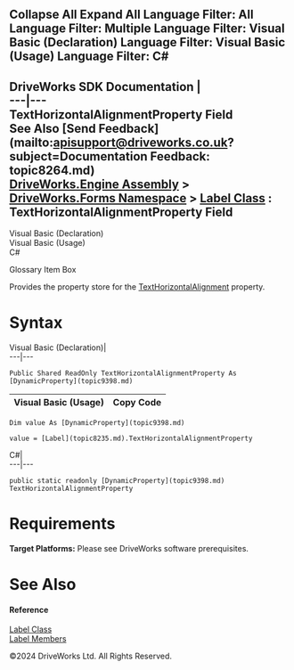        

 Collapse All Expand All  Language Filter: All  Language Filter: Multiple  Language Filter: Visual Basic (Declaration) Language Filter: Visual Basic (Usage) Language Filter: C#  
---  
DriveWorks SDK Documentation  |   
---|---  
TextHorizontalAlignmentProperty Field   
See Also [Send Feedback](mailto:apisupport@driveworks.co.uk?subject=Documentation Feedback: topic8264.md)  
[DriveWorks.Engine Assembly](topic2156.md) > [DriveWorks.Forms Namespace](topic7266.md) > [Label Class](topic8235.md) : TextHorizontalAlignmentProperty Field  
---  
  
Visual Basic (Declaration)    
Visual Basic (Usage)    
C# 

Glossary Item Box

Provides the property store for the [TextHorizontalAlignment](topic8254.md) property. 

# Syntax

Visual Basic (Declaration)|   
---|---  
      
    
    Public Shared ReadOnly TextHorizontalAlignmentProperty As [DynamicProperty](topic9398.md)  
  
Visual Basic (Usage)| Copy Code  
---|---  
      
    
    Dim value As [DynamicProperty](topic9398.md)
     
    value = [Label](topic8235.md).TextHorizontalAlignmentProperty  
  
C#|   
---|---  
      
    
    public static readonly [DynamicProperty](topic9398.md) TextHorizontalAlignmentProperty  
  
# Requirements

**Target Platforms:** Please see DriveWorks software prerequisites.

# See Also

#### Reference

[Label Class](topic8235.md)   
[Label Members](topic8236.md)

©2024 DriveWorks Ltd. All Rights Reserved.
